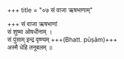 +++
title = "०७ सं वाजा ऋषभाणाम्"

+++
सं वाजा ऋषभाणां  
सं शुष्मा ओषधीनाम् ।  
सं पुंसाम् इन्द्र वृष्ण्यम् +++(Bhatt. pūṣām)+++  
अस्मै धेहि तनूबलम् ॥